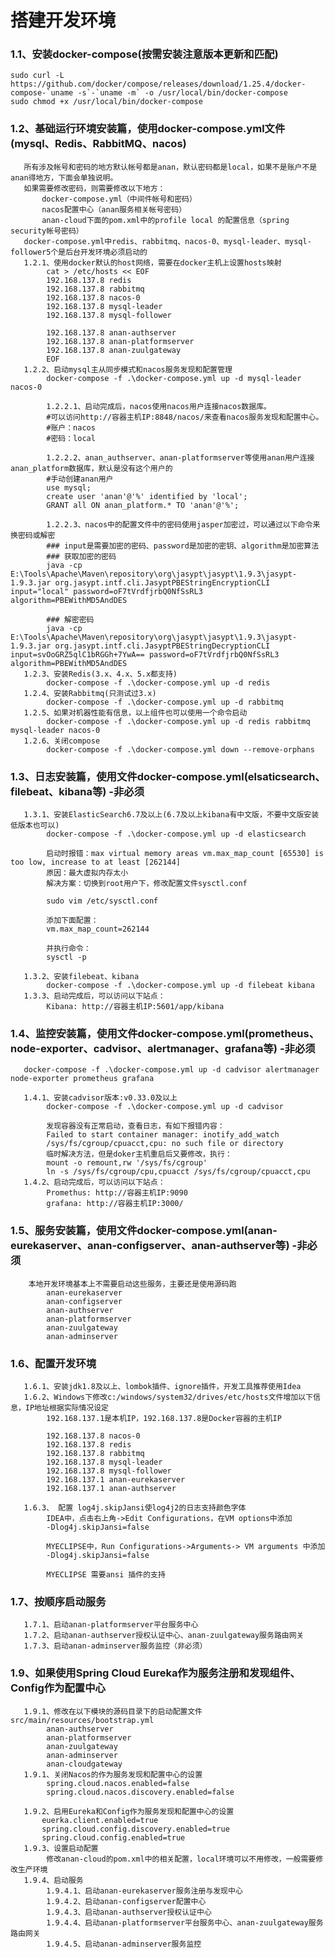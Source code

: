 # 搭建开发环境

### 1.1、安装docker-compose(按需安装注意版本更新和匹配)

    sudo curl -L https://github.com/docker/compose/releases/download/1.25.4/docker-compose-`uname -s`-`uname -m` -o /usr/local/bin/docker-compose
    sudo chmod +x /usr/local/bin/docker-compose

### 1.2、基础运行环境安装篇，使用docker-compose.yml文件(mysql、Redis、RabbitMQ、nacos)

       所有涉及帐号和密码的地方默认帐号都是anan，默认密码都是local，如果不是账户不是anan得地方，下面会单独说明。
       如果需要修改密码，则需要修改以下地方：
           docker-compose.yml（中间件帐号和密码）
           nacos配置中心（anan服务相关帐号密码）
           anan-cloud下面的pom.xml中的profile local 的配置信息（spring security帐号密码）
       docker-compose.yml中redis、rabbitmq、nacos-0、mysql-leader、mysql-follower5个是后台开发环境必须启动的
       1.2.1、使用docker默认的host网络，需要在docker主机上设置hosts映射     
            cat > /etc/hosts << EOF
            192.168.137.8 redis
            192.168.137.8 rabbitmq
            192.168.137.8 nacos-0
            192.168.137.8 mysql-leader
            192.168.137.8 mysql-follower
            
            192.168.137.8 anan-authserver
            192.168.137.8 anan-platformserver
            192.168.137.8 anan-zuulgateway
            EOF
       1.2.2、启动mysql主从同步模式和nacos服务发现和配置管理
            docker-compose -f .\docker-compose.yml up -d mysql-leader nacos-0
            
            1.2.2.1、启动完成后，nacos使用nacos用户连接nacos数据库。
            #可以访问http://容器主机IP:8848/nacos/来查看nacos服务发现和配置中心。
            #账户：nacos
            #密码：local

            1.2.2.2、anan_authserver、anan-platformserver等使用anan用户连接anan_platform数据库，默认是没有这个用户的
            #手动创建anan用户
            use mysql;
            create user 'anan'@'%' identified by 'local';
            GRANT all ON anan_platform.* TO 'anan'@'%';

            1.2.2.3、nacos中的配置文件中的密码使用jasper加密过，可以通过以下命令来换密码或解密
            ### input是需要加密的密码、password是加密的密钥、algorithm是加密算法
            ### 获取加密的密码
            java -cp E:\Tools\Apache\Maven\repository\org\jasypt\jasypt\1.9.3\jasypt-1.9.3.jar org.jasypt.intf.cli.JasyptPBEStringEncryptionCLI input="local" password=oF7tVrdfjrbQ0NfSsRL3  algorithm=PBEWithMD5AndDES
            
            ### 解密密码
            java -cp E:\Tools\Apache\Maven\repository\org\jasypt\jasypt\1.9.3\jasypt-1.9.3.jar org.jasypt.intf.cli.JasyptPBEStringDecryptionCLI input=svOoGRZ5qlC1bRGGh+7YwA== password=oF7tVrdfjrbQ0NfSsRL3 algorithm=PBEWithMD5AndDES
       1.2.3、安装Redis(3.x、4.x、5.x都支持)
            docker-compose -f .\docker-compose.yml up -d redis
       1.2.4、安装Rabbitmq(只测试过3.x)
            docker-compose -f .\docker-compose.yml up -d rabbitmq
       1.2.5、如果对机器性能有信息，以上组件也可以使用一个命令启动
            docker-compose -f .\docker-compose.yml up -d redis rabbitmq mysql-leader nacos-0
       1.2.6、关闭compose
            docker-compose -f .\docker-compose.yml down --remove-orphans

### 1.3、日志安装篇，使用文件docker-compose.yml(elsaticsearch、filebeat、kibana等) -非必须

       1.3.1、安装ElasticSearch6.7及以上(6.7及以上kibana有中文版，不要中文版安装低版本也可以)
            docker-compose -f .\docker-compose.yml up -d elasticsearch
            
            启动时报错：max virtual memory areas vm.max_map_count [65530] is too low, increase to at least [262144] 
            原因：最大虚拟内存太小 
            解决方案：切换到root用户下，修改配置文件sysctl.conf
             
            sudo vim /etc/sysctl.conf
             
            添加下面配置： 
            vm.max_map_count=262144
             
            并执行命令： 
            sysctl -p
            
       1.3.2、安装filebeat、kibana
            docker-compose -f .\docker-compose.yml up -d filebeat kibana    
       1.3.3、启动完成后，可以访问以下站点：
            Kibana: http://容器主机IP:5601/app/kibana

### 1.4、监控安装篇，使用文件docker-compose.yml(prometheus、node-exporter、cadvisor、alertmanager、grafana等) -非必须

       docker-compose -f .\docker-compose.yml up -d cadvisor alertmanager node-exporter prometheus grafana
       
       1.4.1、安装cadvisor版本:v0.33.0及以上
            docker-compose -f .\docker-compose.yml up -d cadvisor
       
            发现容器没有正常启动，查看日志，有如下报错内容：    
            Failed to start container manager: inotify_add_watch 
            /sys/fs/cgroup/cpuacct,cpu: no such file or directory
            临时解决方法，但是doker主机重启后又要修改，执行：
            mount -o remount,rw '/sys/fs/cgroup'
            ln -s /sys/fs/cgroup/cpu,cpuacct /sys/fs/cgroup/cpuacct,cpu
       1.4.2、启动完成后，可以访问以下站点：
            Promethus: http://容器主机IP:9090
            grafana: http://容器主机IP:3000/

### 1.5、服务安装篇，使用文件docker-compose.yml(anan-eurekaserver、anan-configserver、anan-authserver等) -非必须

        本地开发环境基本上不需要启动这些服务，主要还是使用源码跑
            anan-eurekaserver
            anan-configserver
            anan-authserver
            anan-platformserver
            anan-zuulgateway
            anan-adminserver

### 1.6、配置开发环境

       1.6.1、安装jdk1.8及以上、lombok插件、ignore插件，开发工具推荐使用Idea
       1.6.2、Windows下修改c:/windows/system32/drives/etc/hosts文件增加以下信息，IP地址根据实际情况设定
            192.168.137.1是本机IP，192.168.137.8是Docker容器的主机IP

            192.168.137.8 nacos-0
            192.168.137.8 redis
            192.168.137.8 rabbitmq
            192.168.137.8 mysql-leader
            192.168.137.8 mysql-follower
            192.168.137.1 anan-eurekaserver
            192.168.137.1 anan-authserver
            
       1.6.3、 配置 log4j.skipJansi使log4j2的日志支持颜色字体
            IDEA中，点击右上角->Edit Configurations，在VM options中添加
            -Dlog4j.skipJansi=false
            
            MYECLIPSE中，Run Configurations->Arguments-> VM arguments 中添加
            -Dlog4j.skipJansi=false
            
            MYECLIPSE 需要ansi 插件的支持

### 1.7、按顺序启动服务

       1.7.1、启动anan-platformserver平台服务中心
       1.7.2、启动anan-authserver授权认证中心、anan-zuulgateway服务路由网关
       1.7.3、启动anan-adminserver服务监控（非必须）

### 1.9、如果使用Spring Cloud Eureka作为服务注册和发现组件、Config作为配置中心

       1.9.1、修改在以下模块的源码目录下的启动配置文件src/main/resources/bootstrap.yml
            anan-authserver
            anan-platformserver
            anan-zuulgateway
            anan-adminserver
            anan-cloudgateway
       1.9.1、关闭Nacos的作为服务发现和配置中心的设置
            spring.cloud.nacos.enabled=false
            spring.cloud.nacos.discovery.enabled=false
        
       1.9.2、启用Eureka和Config作为服务发现和配置中心的设置
           euerka.client.enabled=true
           spring.cloud.config.discovery.enabled=true
           spring.cloud.config.enabled=true
       1.9.3、设置启动配置
            修改anan-cloud的pom.xml中的相关配置，local环境可以不用修改，一般需要修改生产环境
       1.9.4、启动服务 
            1.9.4.1、启动anan-eurekaserver服务注册与发现中心
            1.9.4.2、启动anan-configserver配置中心
            1.9.4.3、启动anan-authserver授权认证中心
            1.9.4.4、启动anan-platformserver平台服务中心、anan-zuulgateway服务路由网关
            1.9.4.5、启动anan-adminserver服务监控
